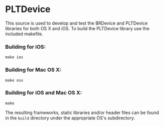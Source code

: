 PLTDevice
=========
This source is used to develop and test the BRDevice and PLTDevice libraries for both OS X and iOS.
To build the PLTDevice library use the included makefile.

### Building for iOS:
<code>make ios</code>

### Building for Mac OS X:
<code>make osx</code>

### Building for iOS and Mac OS X:
<code>make</code>

The resulting frameworks, static libraries and/or header files can be found in the <code>build</code> directory under the appropriate OS's subdirectory.